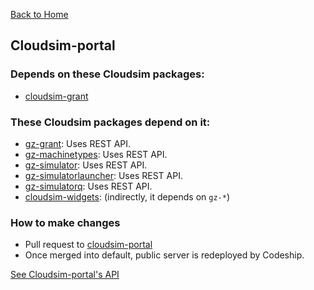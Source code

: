 [Back to Home](Home)

## Cloudsim-portal ##

### Depends on these Cloudsim packages:

* [cloudsim-grant](https://bitbucket.org/osrf/cloudsim-grant)

### These Cloudsim packages depend on it:

* [gz-grant](https://github.com/osrf/gz-grant): Uses REST API.
* [gz-machinetypes](https://github.com/osrf/gz-machinetypes): Uses REST API.
* [gz-simulator](https://github.com/osrf/gz-simulator): Uses REST API.
* [gz-simulatorlauncher](https://github.com/osrf/gz-simulatorlauncher): Uses REST API.
* [gz-simulatorq](https://github.com/osrf/gz-simulatorq): Uses REST API.
* [cloudsim-widgets](https://bitbucket.org/osrf/cloudsim-widgets): (indirectly, it depends on `gz-*`)

### How to make changes

* Pull request to [cloudsim-portal](https://bitbucket.org/osrf/cloudsim-portal)
* Once merged into default, public server is redeployed by Codeship.

[See Cloudsim-portal's API](Interface_portal)
